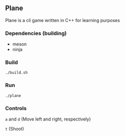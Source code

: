 ## Plane
Plane is a cli game written in C++ for learning purposes

### Dependencies (building)
* meson
* ninja

### Build
`./build.sh`

### Run
`./plane`

### Controls
`a` and `d` (Move left and right, respectively)

`t` (Shoot)
